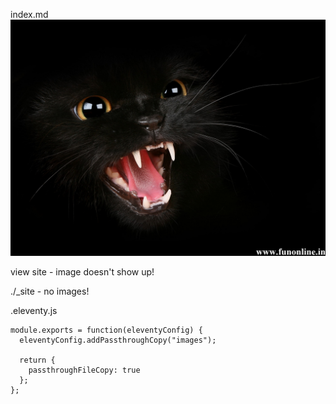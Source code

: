 index.md
  ![Spoooky Kitty](/images/kitty-1.jpg)

view site - image doesn't show up!

./_site - no images!

.eleventy.js
  ```
  module.exports = function(eleventyConfig) {
    eleventyConfig.addPassthroughCopy("images");

    return {
      passthroughFileCopy: true
    };
  };
  ```